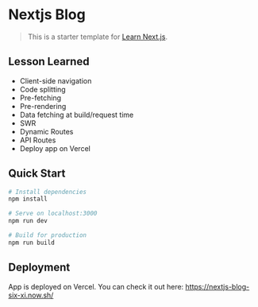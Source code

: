 # Nextjs Blog

> This is a starter template for [Learn Next.js](https://nextjs.org/learn).

## Lesson Learned

- Client-side navigation
- Code splitting
- Pre-fetching
- Pre-rendering
- Data fetching at build/request time
- SWR
- Dynamic Routes
- API Routes
- Deploy app on Vercel

## Quick Start

```bash
# Install dependencies
npm install

# Serve on localhost:3000
npm run dev

# Build for production
npm run build
```

## Deployment

App is deployed on Vercel. You can check it out here: https://nextjs-blog-six-xi.now.sh/
